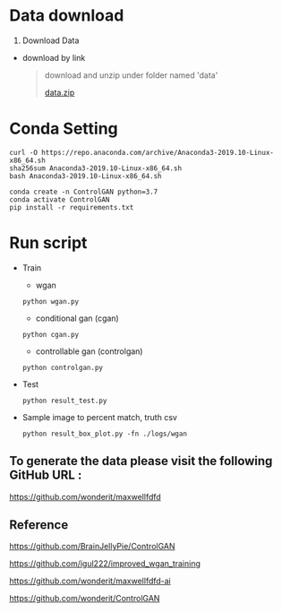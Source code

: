 # Data download

1. Download Data

* download by link
    >   download and unzip under folder named 'data'
    >
    >   [data.zip](https://drive.google.com/uc?id=14-Bl89OzRtLM1MCW2H81Xvivq8EvTrmB)

# Conda Setting

```shell script
curl -O https://repo.anaconda.com/archive/Anaconda3-2019.10-Linux-x86_64.sh
sha256sum Anaconda3-2019.10-Linux-x86_64.sh
bash Anaconda3-2019.10-Linux-x86_64.sh

conda create -n ControlGAN python=3.7
conda activate ControlGAN
pip install -r requirements.txt
```

 
# Run script 

* Train
    - wgan
    ```shell script
    python wgan.py 
    ```
 
    - conditional gan (cgan)
    ```shell script
    python cgan.py
    ```
  
    - controllable gan (controlgan)
    ```shell script
    python controlgan.py
    ```


* Test
    ```shell script
    python result_test.py 
    ```
  

* Sample image to percent match, truth csv

    ```shell script
    python result_box_plot.py -fn ./logs/wgan
    ```

## To generate the data please visit the following GitHub URL : 
https://github.com/wonderit/maxwellfdfd

## Reference
https://github.com/BrainJellyPie/ControlGAN

https://github.com/igul222/improved_wgan_training

https://github.com/wonderit/maxwellfdfd-ai

https://github.com/wonderit/ControlGAN
